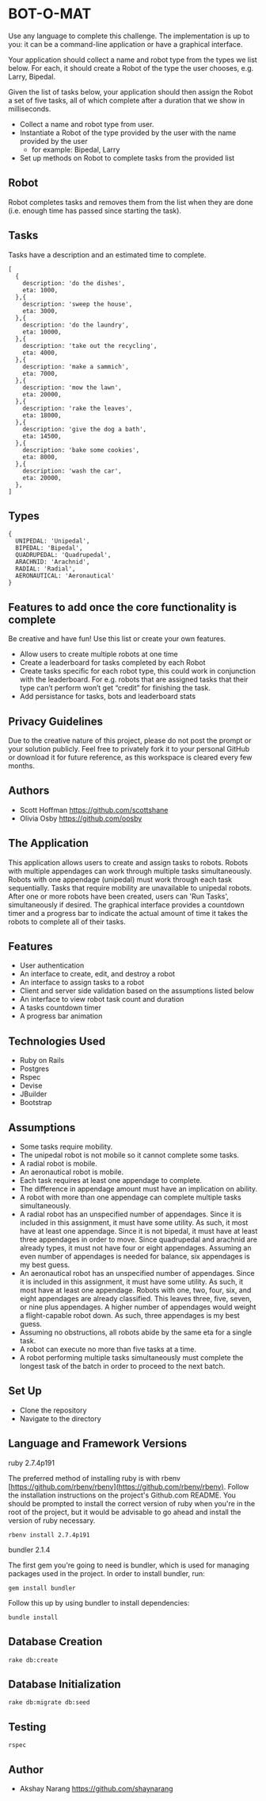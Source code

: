 # BOT-O-MAT
Use any language to complete this challenge. The implementation is up to you: it can be a command-line application or have a graphical interface.

Your application should collect a name and robot type from the types we list below. For each, it should create a Robot of the type the user chooses, e.g. Larry, Bipedal. 

Given the list of tasks below, your application should then assign the Robot a set of five tasks, all of which complete after a duration that we show in milliseconds. 



- Collect a name and robot type from user.
- Instantiate a Robot of the type provided by the user with the name provided by the user
  - for example: Bipedal, Larry
- Set up methods on Robot to complete tasks from the provided list

## Robot
Robot completes tasks and removes them from the list when they are done (i.e. enough time has passed since starting the task).

## Tasks
Tasks have a description and an estimated time to complete.

```
[
  {
    description: 'do the dishes',
    eta: 1000,
  },{
    description: 'sweep the house',
    eta: 3000,
  },{
    description: 'do the laundry',
    eta: 10000,
  },{
    description: 'take out the recycling',
    eta: 4000,
  },{
    description: 'make a sammich',
    eta: 7000,
  },{
    description: 'mow the lawn',
    eta: 20000,
  },{
    description: 'rake the leaves',
    eta: 18000,
  },{
    description: 'give the dog a bath',
    eta: 14500,
  },{
    description: 'bake some cookies',
    eta: 8000,
  },{
    description: 'wash the car',
    eta: 20000,
  },
]
```

## Types
```
{ 
  UNIPEDAL: 'Unipedal',
  BIPEDAL: 'Bipedal',
  QUADRUPEDAL: 'Quadrupedal',
  ARACHNID: 'Arachnid',
  RADIAL: 'Radial',
  AERONAUTICAL: 'Aeronautical'
}
```

## Features to add once the core functionality is complete
Be creative and have fun! Use this list or create your own features.
- Allow users to create multiple robots at one time
- Create a leaderboard for tasks completed by each Robot
- Create tasks specific for each robot type, this could work in conjunction with the leaderboard. For e.g. robots that are assigned tasks that their type can’t perform won’t get “credit” for finishing the task.
- Add persistance for tasks, bots and leaderboard stats

## Privacy Guidelines
Due to the creative nature of this project, please do not post the prompt or your solution publicly. Feel free to privately fork it to your personal GitHub or download it for future reference, as this workspace is cleared every few months.

## Authors
- Scott Hoffman <https://github.com/scottshane>
- Olivia Osby <https://github.com/oosby>



## The Application
This application allows users to create and assign tasks to robots. Robots with multiple appendages can work through multiple tasks simultaneously. Robots with one appendage (unipedal) must work through each task sequentially. Tasks that require mobility are unavailable to unipedal robots. After one or more robots have been created, users can 'Run Tasks', simultaneously if desired. The graphical interface provides a countdown timer and a progress bar to indicate the actual amount of time it takes the robots to complete all of their tasks.

## Features
- User authentication
- An interface to create, edit, and destroy a robot
- An interface to assign tasks to a robot
- Client and server side validation based on the assumptions listed below
- An interface to view robot task count and duration
- A tasks countdown timer
- A progress bar animation

## Technologies Used
- Ruby on Rails
- Postgres
- Rspec
- Devise
- JBuilder
- Bootstrap

## Assumptions
- Some tasks require mobility.
- The unipedal robot is not mobile so it cannot complete some tasks.
- A radial robot is mobile.
- An aeronautical robot is mobile.
- Each task requires at least one appendage to complete.
- The difference in appendage amount must have an implication on ability.
- A robot with more than one appendage can complete multiple tasks simultaneously.
- A radial robot has an unspecified number of appendages. Since it is included in this assignment, it must have some utility. As such, it most have at least one appendage. Since it is not bipedal, it must have at least three appendages in order to move. Since quadrupedal and arachnid are already types, it must not have four or eight appendages. Assuming an even number of appendages is needed for balance, six appendages is my best guess.
- An aeronautical robot has an unspecified number of appendages. Since it is included in this assignment, it must have some utility. As such, it most have at least one appendage. Robots with one, two, four, six, and eight appendages are already classified. This leaves three, five, seven, or nine plus appendages. A higher number of appendages would weight a flight-capable robot down. As such, three appendages is my best guess.
- Assuming no obstructions, all robots abide by the same eta for a single task.
- A robot can execute no more than five tasks at a time.
- A robot performing multiple tasks simultaneously must complete the longest task of the batch in order to proceed to the next batch.

## Set Up
- Clone the repository
- Navigate to the directory

## Language and Framework Versions

ruby 2.7.4p191

The preferred method of installing ruby is with rbenv [https://github.com/rbenv/rbenv](https://github.com/rbenv/rbenv).
Follow the installation instructions on the project's Github.com README. You should be prompted to install the correct
version of ruby when you're in the root of the project, but it would be advisable to go ahead and install the version
of ruby necessary.

```
rbenv install 2.7.4p191
```

bundler 2.1.4

The first gem you're going to need is bundler, which is used for managing packages used in the project. In order to
install bundler, run:

```
gem install bundler
```

Follow this up by using bundler to install dependencies:

```
bundle install
```

## Database Creation

```
rake db:create
```

## Database Initialization

```
rake db:migrate db:seed
```

## Testing

```
rspec
```

## Author
- Akshay Narang <https://github.com/shaynarang>
